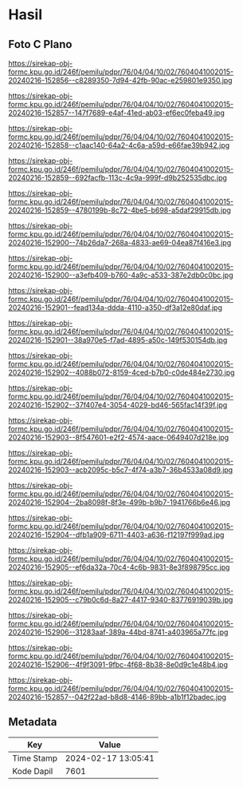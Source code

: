 # Hasil

## Foto C Plano

https://sirekap-obj-formc.kpu.go.id/246f/pemilu/pdpr/76/04/04/10/02/7604041002015-20240216-152856--c8289350-7d94-42fb-90ac-e259801e9350.jpg

https://sirekap-obj-formc.kpu.go.id/246f/pemilu/pdpr/76/04/04/10/02/7604041002015-20240216-152857--147f7689-e4af-41ed-ab03-ef6ec0feba49.jpg

https://sirekap-obj-formc.kpu.go.id/246f/pemilu/pdpr/76/04/04/10/02/7604041002015-20240216-152858--c1aac140-64a2-4c6a-a59d-e66fae39b942.jpg

https://sirekap-obj-formc.kpu.go.id/246f/pemilu/pdpr/76/04/04/10/02/7604041002015-20240216-152859--692facfb-113c-4c9a-999f-d9b252535dbc.jpg

https://sirekap-obj-formc.kpu.go.id/246f/pemilu/pdpr/76/04/04/10/02/7604041002015-20240216-152859--4780199b-8c72-4be5-b698-a5daf29915db.jpg

https://sirekap-obj-formc.kpu.go.id/246f/pemilu/pdpr/76/04/04/10/02/7604041002015-20240216-152900--74b26da7-268a-4833-ae69-04ea87f416e3.jpg

https://sirekap-obj-formc.kpu.go.id/246f/pemilu/pdpr/76/04/04/10/02/7604041002015-20240216-152900--a3efb409-b760-4a9c-a533-387e2db0c0bc.jpg

https://sirekap-obj-formc.kpu.go.id/246f/pemilu/pdpr/76/04/04/10/02/7604041002015-20240216-152901--fead134a-ddda-4110-a350-df3a12e80daf.jpg

https://sirekap-obj-formc.kpu.go.id/246f/pemilu/pdpr/76/04/04/10/02/7604041002015-20240216-152901--38a970e5-f7ad-4895-a50c-149f530154db.jpg

https://sirekap-obj-formc.kpu.go.id/246f/pemilu/pdpr/76/04/04/10/02/7604041002015-20240216-152902--4088b072-8159-4ced-b7b0-c0de484e2730.jpg

https://sirekap-obj-formc.kpu.go.id/246f/pemilu/pdpr/76/04/04/10/02/7604041002015-20240216-152902--37f407e4-3054-4029-bd46-565fac14f39f.jpg

https://sirekap-obj-formc.kpu.go.id/246f/pemilu/pdpr/76/04/04/10/02/7604041002015-20240216-152903--8f547601-e2f2-4574-aace-0649407d218e.jpg

https://sirekap-obj-formc.kpu.go.id/246f/pemilu/pdpr/76/04/04/10/02/7604041002015-20240216-152903--acb2095c-b5c7-4f74-a3b7-36b4533a08d9.jpg

https://sirekap-obj-formc.kpu.go.id/246f/pemilu/pdpr/76/04/04/10/02/7604041002015-20240216-152904--2ba8098f-8f3e-499b-b9b7-1941766b6e46.jpg

https://sirekap-obj-formc.kpu.go.id/246f/pemilu/pdpr/76/04/04/10/02/7604041002015-20240216-152904--dfb1a909-6711-4403-a636-f12197f999ad.jpg

https://sirekap-obj-formc.kpu.go.id/246f/pemilu/pdpr/76/04/04/10/02/7604041002015-20240216-152905--ef6da32a-70c4-4c6b-9831-8e3f898795cc.jpg

https://sirekap-obj-formc.kpu.go.id/246f/pemilu/pdpr/76/04/04/10/02/7604041002015-20240216-152905--c79b0c6d-8a27-4417-9340-83776919039b.jpg

https://sirekap-obj-formc.kpu.go.id/246f/pemilu/pdpr/76/04/04/10/02/7604041002015-20240216-152906--31283aaf-389a-44bd-8741-a403965a77fc.jpg

https://sirekap-obj-formc.kpu.go.id/246f/pemilu/pdpr/76/04/04/10/02/7604041002015-20240216-152906--4f9f3091-9fbc-4f68-8b38-8e0d9c1e48b4.jpg

https://sirekap-obj-formc.kpu.go.id/246f/pemilu/pdpr/76/04/04/10/02/7604041002015-20240216-152857--042f22ad-b8d8-4146-89bb-a1b1f12badec.jpg


## Metadata

| Key        | Value               |
| ---------- | ------------------- |
| Time Stamp | 2024-02-17 13:05:41 |
| Kode Dapil | 7601                |



